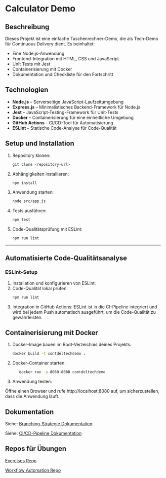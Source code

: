 # Calculator Demo

## Beschreibung
Dieses Projekt ist eine einfache Taschenrechner-Demo, die als Tech-Demo für Continuous Delivery dient. Es beinhaltet:
- Eine Node.js-Anwendung
- Frontend-Integration mit HTML, CSS und JavaScript
- Unit Tests mit Jest
- Containerisierung mit Docker
- Dokumentation und Checkliste für den Fortschritt

## Technologien
- **Node.js** – Serverseitige JavaScript-Laufzeitumgebung
- **Express.js** – Minimalistisches Backend-Framework für Node.js
- **Jest** – JavaScript-Testing-Framework für Unit-Tests
- **Docker** – Containerisierung für eine einheitliche Umgebung
- **GitHub Actions** – CI/CD-Tool für Automatisierung
- **ESLint** – Statische Code-Analyse für Code-Qualität


## Setup und Installation
1. Repository klonen:
   ```bash
   git clone <repository-url>
2. Abhängigkeiten installieren:
   ```bash
   npm install
3. Anwendung starten:
   ```bash
   node src/app.js
4. Tests ausführen:
   ```bash
   npm test
5. Code-Qualitätsprüfung mit ESLint:
   ```bash
   npm run lint
----------------------------------------------------------------

## Automatisierte Code-Qualitätsanalyse

### ESLint-Setup
1. Installation und konfigurieren von ESLint:
2. Code-Qualität lokal prüfen:
   ```bash
   npm run lint
3. Integration in GitHub Actions:
ESLint ist in die CI-Pipeline integriert und wird bei jedem Push automatisch ausgeführt, um die Code-Qualität zu gewährleisten.


## Containerisierung mit Docker
1. Docker-Image bauen im Root-Verzeichnis deines Projekts:
   ```bash
   docker build -t contdeltechdemo .
2. Docker-Container starten:
   ```bash
      docker run -p 8080:8080 contdeltechdemo
2. Anwendung testen:

Öffne einen Browser und rufe http://localhost:8080 auf, um sicherzustellen, dass die Anwendung läuft.

## Dokumentation
Siehe: [Branching-Strategie Dokumentation](docs/branching-strategy.md)

Siehe: [CI/CD-Pipeline Dokumentation](docs/cicd-pipeline.md)

## Repos für Übungen

[Exercises Repo](https://github.com/AlaaAbouElFadl/ContDelExercises)

[Workflow Automation Repo](https://github.com/AlaaAbouElFadl/contdel-uebung3)